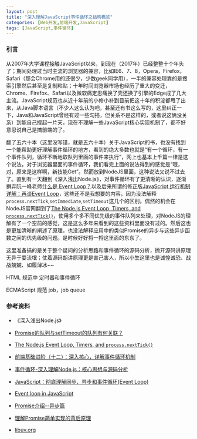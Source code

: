 ```yaml
---
layout: post
title: "深入理解JavaScript事件循环之结构概览"
categories: [Web开发,前端开发,JavaScript]
tags: [JavaScript,事件循环]
---
```


### 引言

从2007年大学课程接触JavaScript以来，到现在（2017年）已经整整十个年头了；期间处理过当时主流的浏览器的兼容，比如IE6、7、8，Opera，Firefox，Safari（那会Chrome用的还很少，少数geek同学用），一半的兼容处理靠的是搜索引擎然后甚至是复制粘贴；十年时间浏览器市场也经历了重大的变迁，Chrome、Firefox、Safari以及微软痛定思痛换了壳还换了引擎的Edge成了几大主流。JavaScript规范也从近十年前的小修小补到目前把这十年的积淀都甩了出来，从Java脚本语言（不少人这么认为吧，甚至还有书这么写的，这里纠正一下，Java和JavaScript曾经有过一些勾搭，但关系不是这样的，或者说这俩没关系）到能自己撑起一片天，现在不理解一些JavaScript核心实现机制了，都不好意思说自己是搞前端的了。

翻了五六十本（这里没写错，就是五六十本）关于JavaScript的书，也没有找到一个能帮助更好理解事件循环的地方，看到的绝大多数也就是“有一个循环，有一个事件队列，循环不断地取队列里面的事件来执行”，网上也基本上千篇一律是这个说法，对于浏览器里面的事件循环，我们看完上面的说法得到的感觉是“哦，对，原来是这样啊，新技能Get”。然而放到NodeJS里面，这种说法又说不过去了。直到有一天翻到《深入浅出Node.js》，对事件循环有了更清晰的认识，逐渐摒弃阮一峰老师[什么是 Event Loop？](http://www.ruanyifeng.com/blog/2013/10/event_loop.html)以及后来所谓的修正版[JavaScript 运行机制详解：再谈Event Loop](http://www.ruanyifeng.com/blog/2014/10/event-loop.html)，这些还不是我想要的内容，因为没法解释`process.nextTick`,`setImmediate`,`setTimeout`这几个的区别。偶然的机会在NodeJS官网翻到了[The Node.js Event Loop, Timers, and `process.nextTick()`](https://nodejs.org/en/docs/guides/event-loop-timers-and-nexttick/)，使用多个多不同优先级的事件队列来处理，对NodeJS的理解有了一个空前的感觉，这是这么多年来看到的这些资料里面没有过的。然后这也是更加清晰的阐述了原理，也没法解释应用中的类似Promise的异步与这些异步函数之间的优先级的问题。是时候好好捋一捋这里面的东东了。

这里准备搞的是关于整个疑问的分析思路和事件循环的源码分析，抛开源码讲原理无异于耍流氓；仗着源码胡讲原理更是害己害人，所以小生这里也是诚惶诚恐、战战兢兢、如履薄冰~~



HTML 规范中 定时器和事件循环

ECMAScript 规范 job，job queue





### 参考资料

+ 《深入浅出Node.js》

+ [Promise的队列与setTimeout的队列有何关联？](https://www.zhihu.com/question/36972010/answer/71338002)

+ [The Node.js Event Loop, Timers, and `process.nextTick()`](https://nodejs.org/en/docs/guides/event-loop-timers-and-nexttick/)

+ [前端基础进阶（十二）：深入核心，详解事件循环机制](http://www.jianshu.com/p/12b9f73c5a4f)

+ [事件循环-深入理解Node.js：核心思想与源码分析](https://yjhjstz.gitbooks.io/deep-into-node/content/chapter5/chapter5-1.html)

+ [JavaScript：彻底理解同步、异步和事件循环(Event Loop)](https://segmentfault.com/a/1190000004322358)

+ [Event loop in JavaScript](https://acemood.github.io/2016/02/01/event-loop-in-javascript/)

+ [Promise介绍--异步篇](https://segmentfault.com/a/1190000007936922)

+ [理解Promise简单实现的背后原理](http://bupt-hjm.github.io/2017/03/23/study-promise/)

+ [libuv.org](http://libuv.org/)

  ​